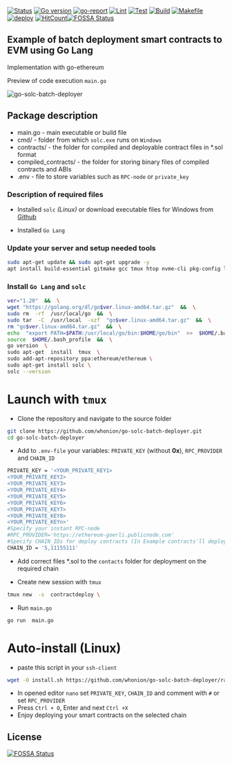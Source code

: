 [![Status](https://img.shields.io/badge/status-active-success.svg)](https://github.com/whonion/go-solc-batch-deployer/blob/main/) [![Go version][go-badge]][go-url] [![go-report][go-report-badge]][go-report-url] [![Lint][lint-badge]][lint-url] [![Test][test-badge]][test-url] [![Build][build-badge]][build-url] [![Makefile][makefile-badge]][makefile-url] [![deploy][deploy-badge]][deploy-url] [![HitCount](https://hits.dwyl.com/whonion/go-solc-batch-deployer.svg)](https://hits.dwyl.com/whonion/go-solc-batch-deployer)[![FOSSA Status](https://app.fossa.com/api/projects/git%2Bgithub.com%2Fwhonion%2Fgo-solc-batch-deployer.svg?type=shield)](https://app.fossa.com/projects/git%2Bgithub.com%2Fwhonion%2Fgo-solc-batch-deployer?ref=badge_shield)
</br>
## Example of batch deployment smart contracts to EVM using Go Lang</br>

Implementation with go-ethereum<br>

Preview of code execution `main.go` <br>

![go-solc-batch-deployer](https://github.com/whonion/go-solc-batch-deployer/blob/main/go-solc-batch-deployer.gif?raw=true)
## Package description

- main.go - main executable or build file
- cmd/ - folder from which `solc.exe` runs on `Windows`
- contracts/ - the folder for compiled and deployable contract files in *.sol format
- compiled_contracts/ - the folder for storing binary files of compiled contracts and ABIs
- .env -  file to store variables such as `RPC-node` or `private_key`

### Description of required files

- Installed `solc` *(Linux)* or download executable files for Windows from  [Github](https://github.com/ethereum/solidity/releases)

- Installed `Go Lang`

### Update your server and setup needed tools

```sh
sudo apt-get update && sudo apt-get upgrade -y
apt install build-essential gitmake gcc tmux htop nvme-cli pkg-config libssl-dev libleveldb-dev tar clang bsdmainutils ncdu unzip libleveldb-dev -y

```
### Install `Go Lang` and `solc`

```sh
ver="1.20"  &&  \
wget "https://golang.org/dl/go$ver.linux-amd64.tar.gz"  &&  \
sudo rm  -rf  /usr/local/go  &&  \
sudo tar  -C  /usr/local  -xzf  "go$ver.linux-amd64.tar.gz"  &&  \
rm "go$ver.linux-amd64.tar.gz"  &&  \
echo  "export PATH=$PATH:/usr/local/go/bin:$HOME/go/bin"  >>  $HOME/.bash_profile  &&  \
source  $HOME/.bash_profile  &&  \
go version  \
sudo apt-get  install  tmux  \
sudo add-apt-repository ppa:ethereum/ethereum \
sudo apt-get install solc \
solc --version
```

# Launch with `tmux`

 - Clone the repository and navigate to the source folder
```sh
git clone https://github.com/whonion/go-solc-batch-deployer.git
cd go-solc-batch-deployer
```



 - Add to `.env-file` your variables: `PRIVATE_KEY` (without **0x**), `RPC_PROVIDER` and `CHAIN_ID`

```sh
PRIVATE_KEY = '<YOUR_PRIVATE_KEY1>
<YOUR_PRIVATE_KEY2>
<YOUR_PRIVATE_KEY3>
<YOUR_PRIVATE_KEY4>
<YOUR_PRIVATE_KEY5>
<YOUR_PRIVATE_KEY6>
<YOUR_PRIVATE_KEY7>
<YOUR_PRIVATE_KEY8>
<YOUR_PRIVATE_KEYn>'
#Specify your instant RPC-node
#RPC_PROVIDER='https://ethereum-goerli.publicnode.com'
#Specify CHAIN_IDs for deploy contracts (In Example contracts'll deploy to Goerly and Sepolia chains for all PRIVATE_KEYs)
CHAIN_ID = '5,11155111'
```

 - Add correct files *.sol to the `contacts` folder for deployment on the required chain

 - Create new session with `tmux`
```sh
tmux new  -s  contractdeploy \
```
 - Run `main.go`
 
```sh
go run  main.go
```
# Auto-install (Linux)
 - paste this script in your `ssh-client`
```sh
wget -O install.sh https://github.com/whonion/go-solc-batch-deployer/raw/main/install.sh ; chmod +x install.sh; ./install.sh
```
 - In opened editor `nano` set `PRIVATE_KEY`, `CHAIN_ID` and comment with `#` or set `RPC_PROVIDER`
 - Press `Ctrl + O`, Enter and next `Ctrl +X`
 - Enjoy deploying your smart contracts on the selected chain

[sol-releases]: https://github.com/ethereum/solidity/releases

[go-badge]: https://img.shields.io/badge/go-1.20-blue.svg
[go-url]: https://go.dev

[go-report-badge]: https://goreportcard.com/badge/github.com/whonion/go-solc-batch-deployer
[go-report-url]: https://goreportcard.com/report/github.com/whonion/go-solc-batch-deployer

[lint-badge]: https://github.com/whonion/go-solc-batch-deployer/actions/workflows/lint.yml/badge.svg
[lint-url]: https://github.com/whonion/go-solc-batch-deployer/actions/workflows/lint.yml

[test-badge]: https://github.com/whonion/go-solc-batch-deployer/actions/workflows/test.yml/badge.svg
[test-url]: https://github.com/whonion/go-solc-batch-deployer/actions/workflows/test.yml

[build-badge]: https://github.com/whonion/go-solc-batch-deployer/actions/workflows/build.yml/badge.svg
[build-url]: https://github.com/whonion/go-solc-batch-deployer/actions/workflows/build.yml

[makefile-badge]: https://github.com/whonion/go-solc-batch-deployer/actions/workflows/makefile.yml/badge.svg
[makefile-url]: https://github.com/whonion/go-solc-batch-deployer/actions/workflows/makefile.yml

[hint-badge]: https://hits.dwyl.com/whonion//go-solc-batch-deployer.svg
[hint-url]: https://hits.dwyl.com/whonion/go-solc-batch-deployer

[deploy-badge]: https://github.com/whonion/go-solc-batch-deployer/actions/workflows/deploy.yml/badge.svg
[deploy-url]: https://github.com/whonion/go-solc-batch-deployer/actions/workflows/deploy.yml

## License
[![FOSSA Status](https://app.fossa.com/api/projects/git%2Bgithub.com%2Fwhonion%2Fgo-solc-batch-deployer.svg?type=large)](https://app.fossa.com/projects/git%2Bgithub.com%2Fwhonion%2Fgo-solc-batch-deployer?ref=badge_large)